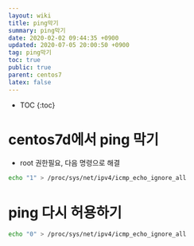 ```yaml
---
layout: wiki
title: ping막기
summary: ping막기
date: 2020-02-02 09:44:35 +0900
updated: 2020-07-05 20:00:50 +0900
tag: ping막기
toc: true
public: true
parent: centos7
latex: false
---
```

- TOC
{:toc}

# centos7d에서 ping 막기

-   root 권한필요, 다음 명령으로 해결

```bash
echo "1" > /proc/sys/net/ipv4/icmp_echo_ignore_all
```

# ping 다시 허용하기

```bash
echo "0" > /proc/sys/net/ipv4/icmp_echo_ignore_all
```
